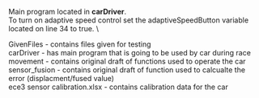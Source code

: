 Main program located in **carDriver**. \
To turn on adaptive speed control set the adaptiveSpeedButton variable located on line 34 to true. \

GivenFiles - contains files given for testing \
carDriver - has main program that is going to be used by car during race \
movement - contains original draft of functions used to operate the car \
sensor_fusion - contains original draft of function used to calcualte the error (displacment/fused value) \
ece3 sensor calibration.xlsx - contains calibration data for the car
